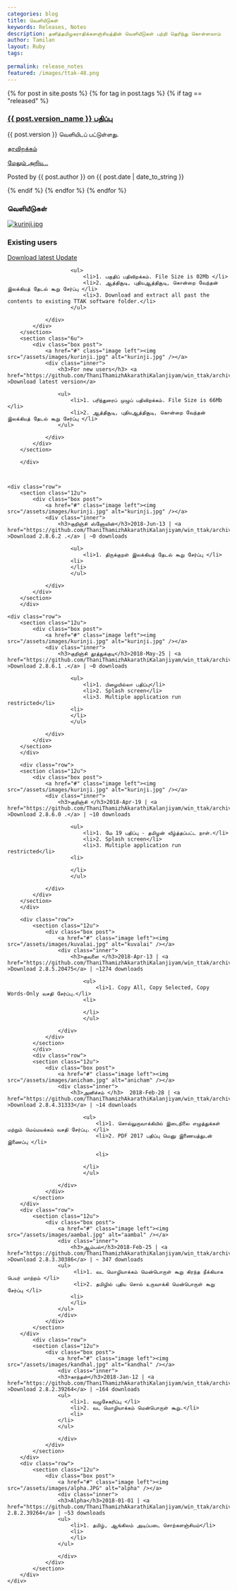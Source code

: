 ```yaml
---
categories: blog
title: வெளியீடுகள்
keywords: Releases, Notes
description: தனித்தமிழகராதிக்களஞ்சியத்தின் வெளியீடுகள் பற்றி தெரிந்து கொள்ளலாம்
author: Tamilan
layout: Ruby
tags:
 
permalink: release_notes
featured: /images/ttak-48.png
---
```


{% for post in site.posts %}
{% for tag in post.tags %}
{% if tag == "released" %}
<div class="post">
  <h3><a href="{{ post.permalink }}">{{ post.version_name }} பதிப்பு</a></h3>
  <p>{{ post.version }} வெளியிடப் பட்டுள்ளது.</p>
  <p><a href="https://github.com/ThaniThamizhAkarathiKalanjiyam/win_ttak/archive/{{ post.archive }}">தரவிறக்கம்</a></p>
  <p class="post-link"><a href="{{ post.permalink }}">மேலும் அறிய...</a></p>
  <p class="post-info">Posted by {{ post.author }} on {{ post.date | date_to_string }}</p>
</div>
{% endif %}
{% endfor %}
{% endfor %}

<section class="wrapper style1">
<h3>வெளியீடுகள்</h3>
	<div class="container">
<div class="row">
		<section class="6u">
			<div class="box post">
				<a href="#" class="image left"><img src="/assets/images/kurinji.jpg" alt="kurinji.jpg" /></a>
				<div class="inner">
					<h3>Existing users</h3> <a href="https://github.com/ThaniThamizhAkarathiKalanjiyam/win_ttak/archive/RecentUpdate.zip" >Download latest Update</a>
					
						<ul>
							<li>1. பகுதிப் பதிவிறக்கம். File Size is 02Mb </li>							
							<li>2. ஆத்திசூடி, புதியஆத்திசூடி, கொன்றை வேந்தன் இலக்கியத் தேடல் கூறு சேர்ப்பு </li>
							<li>3. Download and extract all past the contents to existing TTAK software folder.</li>
						</ul>
					
				</div>
			</div>
		</section>
		<section class="6u">
			<div class="box post">
				<a href="#" class="image left"><img src="/assets/images/kurinji.jpg" alt="kurinji.jpg" /></a>
				<div class="inner">
					<h3>For new users</h3> <a href="https://github.com/ThaniThamizhAkarathiKalanjiyam/win_ttak/archive/master.zip" >Download latest version</a>
					
					<ul>
						<li>1. பரிந்துரைப் முழுப் பதிவிறக்கம். File Size is 66Mb </li>
						<li>2. ஆத்திசூடி, புதியஆத்திசூடி, கொன்றை வேந்தன் இலக்கியத் தேடல் கூறு சேர்ப்பு </li>
					</ul>
					
				</div>
			</div>
		</section>
		
		</div>
		
		
	
	<div class="row">
		<section class="12u">
			<div class="box post">
				<a href="#" class="image left"><img src="/assets/images/kurinji.jpg" alt="kurinji.jpg" /></a>
				<div class="inner">
					<h3>குறிஞ்சி ஸ்னோலின்</h3>2018-Jun-13 | <a href="https://github.com/ThaniThamizhAkarathiKalanjiyam/win_ttak/archive/v2.8.6.2.zip" >Download 2.8.6.2 .</a> | ~0 downloads
					
						<ul>
							<li>1. திருக்குறள் இலக்கியத் தேடல் கூறு சேர்ப்பு </li>							
						<li>
						</li>
						</ul>
					
				</div>
			</div>
		</section>
		</div>

	<div class="row">
		<section class="12u">
			<div class="box post">
				<a href="#" class="image left"><img src="/assets/images/kurinji.jpg" alt="kurinji.jpg" /></a>
				<div class="inner">
					<h3>குறிஞ்சி தூத்துக்குடி</h3>2018-May-25 | <a href="https://github.com/ThaniThamizhAkarathiKalanjiyam/win_ttak/archive/v2.8.6.1.zip" >Download 2.8.6.1 .</a> | ~0 downloads
					
						<ul>
							<li>1. பிழையில்லா பதிப்பு</li>
							<li>2. Splash screen</li>
							<li>3. Multiple application run restricted</li>
						<li>
						</li>
						</ul>
					
				</div>
			</div>
		</section>
		</div>

		<div class="row">
		<section class="12u">
			<div class="box post">
				<a href="#" class="image left"><img src="/assets/images/kurinji.jpg" alt="kurinji.jpg" /></a>
				<div class="inner">
					<h3>குறிஞ்சி </h3>2018-Apr-19 | <a href="https://github.com/ThaniThamizhAkarathiKalanjiyam/win_ttak/archive/v2.8.6.0.zip" >Download 2.8.6.0 .</a> | ~10 downloads
					
						<ul>
							<li>1. மே 19 பதிப்பு - தமிழன் வீழ்த்தப்பட்ட நாள்.</li>
							<li>2. Splash screen</li>
							<li>3. Multiple application run restricted</li>
						<li>

						</li>
						</ul>
					
				</div>
			</div>
		</section>
		</div>

		<div class="row">
			<section class="12u">
				<div class="box post">
					<a href="#" class="image left"><img src="/assets/images/kuvalai.jpg" alt="kuvalai" /></a>
					<div class="inner">
						<h3>குவளை </h3>2018-Apr-13 | <a href="https://github.com/ThaniThamizhAkarathiKalanjiyam/win_ttak/archive/v2.8.5.zip" >Download 2.8.5.20475</a> | ~1274 downloads
						
							<ul>
								<li>1. Copy All, Copy Selected, Copy Words-Only வசதி சேர்ப்பு.</li>
							<li>

							</li>
							</ul>
						
					</div>
				</div>
			</section>
			</div>
			<div class="row">
			<section class="12u">
				<div class="box post">
					<a href="#" class="image left"><img src="/assets/images/anicham.jpg" alt="anicham" /></a>
					<div class="inner">
						<h3>அனிச்சம் </h3>	2018-Feb-28 | <a href="https://github.com/ThaniThamizhAkarathiKalanjiyam/win_ttak/archive/v2.8.4.zip" >Download 2.8.4.31333</a> | ~14 downloads
						
							<ul>
								<li>1. சொல்லுருவாக்கியில் இடைநிலை எழுத்துக்கள் மற்றும் மெய்மயக்கம் வசதி சேர்ப்பு. </li>
								<li>2. PDF 2017 பதிப்பு மெனு இணையத்துடன் இணைப்பு </li>

								<li>

							</li>
							</ul>
						
					</div>
				</div>
			</section>
		</div>
		<div class="row">
			<section class="12u">
				<div class="box post">
					<a href="#" class="image left"><img src="/assets/images/aambal.jpg" alt="aambal" /></a>
					<div class="inner">
						<h3>ஆம்பல்</h3>2018-Feb-25 | <a href="https://github.com/ThaniThamizhAkarathiKalanjiyam/win_ttak/archive/v2.8.3.zip" >Download 2.8.3.30386</a> | ~ 347 downloads
					<ul>
						 <li>1. வட மொழியாக்கம் மென்பொருள் கூறு கிரந்த நீக்கியாக பெயர் மாற்றம் </li>
						 <li>2. தமிழில் புதிய சொல் உருவாக்கி மென்பொருள் கூறு சேர்ப்பு </li>
						<li>
						</li>
					</ul>
					</div>
				</div>
			</section>
		</div>
			<div class="row">
			<section class="12u">
				<div class="box post">
					<a href="#" class="image left"><img src="/assets/images/kandhal.jpg" alt="kandhal" /></a>
					<div class="inner">
					<h3>காந்தள்</h3>2018-Jan-12 | <a href="https://github.com/ThaniThamizhAkarathiKalanjiyam/win_ttak/archive/v2.8.2.zip" >Download 2.8.2.39264</a> | ~164 downloads
					<ul>
						<li>1. வழுசேகரிப்பு </li>
						<li>2. வட மொழியாக்கம் மென்பொருள் கூறு.</li>
						<li>
					</li>
					</ul>
					
					</div>
				</div>
			</section>
		</div>
		<div class="row">
			<section class="12u">
				<div class="box post">
					<a href="#" class="image left"><img src="/assets/images/alpha.JPG" alt="alpha" /></a>
					<div class="inner">
					<h3>Alpha</h3>2018-01-01 | <a href="https://github.com/ThaniThamizhAkarathiKalanjiyam/win_ttak/archive/alpha.zip">Download 2.8.2.39264</a> | ~53 downloads
					<ul>
						<li>1. தமிழ், ஆங்கிலம் அடிப்படை சொற்களஞ்சியம்</li>
						<li>
						</li>
					</ul>
					
					</div>
				</div>
			</section>
		</div>
	</div>
</section>